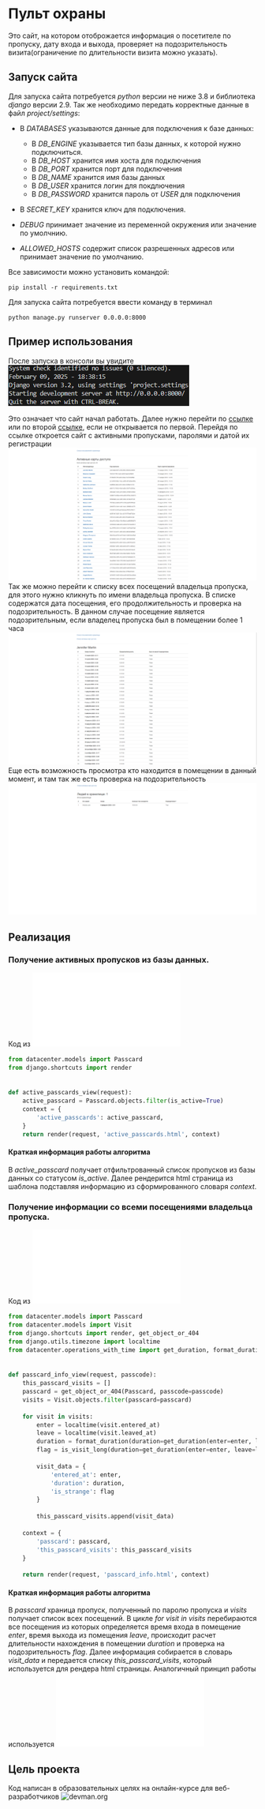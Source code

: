 # Пульт охраны


Это сайт, на котором отоброжается информация о посетителе по пропуску, дату входа и выхода, проверяет на подозрительность визита(ограничение по длительности визита можно указать).


## Запуск сайта


Для запуска сайта потребуется *python* версии не ниже 3.8 и библиотека *django* версии 2.9. Так же необходимо передать корректные данные в файл *project/settings*:

* В *DATABASES* указываются данные для подключения к базе данных:
    * В *DB_ENGINE* указывается тип базы данных, к которой нужно подключиться.
    * В *DB_HOST* хранится имя хоста для подключения
    * В *DB_PORT* хранится порт для подключения
    * В *DB_NAME* хранится имя базы данных
    * В *DB_USER* хранится логин для покдлючения
    * В *DB_PASSWORD* хранится пароль от *USER* для подключения

* В *SECRET_KEY* хранится ключ для подключения. 
* *DEBUG* принимает значение из переменной окружения или значение по умолчнию. 
* *ALLOWED_HOSTS* содержит список разрешенных адресов или принимает значение по умолчанию.



Все зависимости можно установить командой:
```
pip install -r requirements.txt
```

Для запуска сайта потребуется ввести команду в терминал
```
python manage.py runserver 0.0.0.0:8000
```


## Пример использования


После запуска в консоли вы увидите ![Картинка](img/image.png) 

Это означает что сайт начал работать. Далее нужно перейти по [ссылке](http://0.0.0.0:8000) или по второй [ссылке](http://127.0.0.1:8000), если не открывается по первой.
Перейдя по ссылке откроется сайт с активными пропусками, паролями и датой их регистрации ![Картинка](img/image-3.png) Так же можно перейти к списку всех посещений владельца пропуска, для этого нужно кликнуть по имени владельца пропуска. В списке содержатся дата посещения, его продолжительность и проверка на подозрительность. В данном случае посещение является подозрительным, если владелец пропуска был в помещении более 1 часа ![Картинка](img/image-1.png) Еще есть возможность просмотра кто находится в помещении в данный момент, и там так же есть проверка на подозрительность ![Картинка](img/image-2.png)


## Реализация


### Получение активных пропусков из базы данных.
Код из ![файла](datacenter/active_passcards_view.py)
```python
from datacenter.models import Passcard
from django.shortcuts import render


def active_passcards_view(request):
    active_passcard = Passcard.objects.filter(is_active=True)
    context = {
        'active_passcards': active_passcard,
    }
    return render(request, 'active_passcards.html', context)

```

#### Краткая информация работы алгоритма

В *active_passcard* получает отфильтрованный список пропусков из базы данных со статусом *is_active*. Далее рендерится html страница из шаблона подставляя информацию из сформированного словаря *context*.



### Получение информации со всеми посещениями владельца пропуска.
Код из ![файла](datacenter/passcard_info_view.py)
```python
from datacenter.models import Passcard
from datacenter.models import Visit
from django.shortcuts import render, get_object_or_404
from django.utils.timezone import localtime
from datacenter.operations_with_time import get_duration, format_duration, is_visit_long


def passcard_info_view(request, passcode):
    this_passcard_visits = []
    passcard = get_object_or_404(Passcard, passcode=passcode)
    visits = Visit.objects.filter(passcard=passcard)

    for visit in visits:
        enter = localtime(visit.entered_at)
        leave = localtime(visit.leaved_at)
        duration = format_duration(duration=get_duration(enter=enter, leave=leave))
        flag = is_visit_long(duration=get_duration(enter=enter, leave=leave), minutes=60)

        visit_data = {
            'entered_at': enter,
            'duration': duration,
            'is_strange': flag
        }

        this_passcard_visits.append(visit_data)

    context = {
        'passcard': passcard,
        'this_passcard_visits': this_passcard_visits
    }

    return render(request, 'passcard_info.html', context)

```

#### Краткая информация работы алгоритма

В *passcard* храница пропуск, полученный по паролю пропуска и *visits* получает список всех посещений. В цикле *for visit in visits* перебираются все посещения из которых определяется время входа в помещение *enter*, время выхода из помещения *leave*, происходит расчет длительности нахождения в помещении *duration* и проверка на подозрительность *flag*. Далее информация собирается в словарь *visit_data* и передается списку *this_passcard_visits*, который используется для рендера html страницы.
Аналогичный принцип работы используется ![здесь](datacenter/storage_information_view.py)


## Цель проекта


Код написан в образовательных целях на онлайн-курсе для веб-разработчиков ![devman.org](https://dvmn.org)
